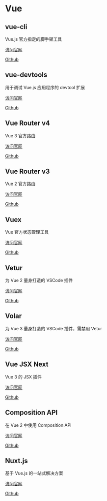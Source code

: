 # Vue

## vue-cli

Vue.js 官方指定的脚手架工具

[访问官网](https://cli.vuejs.org/)

[Github](https://github.com/vuejs/vue-cli)

## vue-devtools

用于调试 Vue.js 应用程序的 devtool 扩展

[访问官网](https://devtools.vuejs.org/)

[Github](https://github.com/vuejs/devtools)

## Vue Router v4

Vue 3 官方路由

[访问官网](https://router.vuejs.org/)

[Github](https://github.com/vuejs/vue-router-next)

## Vue Router v3

Vue 2 官方路由

[访问官网](https://router.vuejs.org/)

[Github](https://github.com/vuejs/vue-router)

## Vuex

Vue 官方状态管理工具

[访问官网](https://vuex.vuejs.org/)

[Github](https://github.com/vuejs/vuex)

## Vetur

为 Vue 2 量身打造的 VSCode 插件

[访问官网](https://vuejs.github.io/vetur/)

[Github](https://github.com/vuejs/vetur)

## Volar

为 Vue 3 量身打造的 VSCode 插件，需禁用 Vetur

[访问官网](https://marketplace.visualstudio.com/items?itemName=vue.volar)

[Github](https://github.com/johnsoncodehk/volar)

## Vue JSX Next

Vue 3 的 JSX 插件

[访问官网](https://vue-jsx-explorer.netlify.app/#import%20%7B%20defineComponent%20%7D%20from%20'vue'%0A%0Aconst%20App%20%3D%20defineComponent((props)%20%3D%3E%20%3Cdiv%3EHello%20World%3C%2Fdiv%3E))

[Github](https://github.com/vuejs/babel-plugin-jsx)

## Composition API

在 Vue 2 中使用 Composition API

[访问官网](https://composition-api.vuejs.org/)

[Github](https://github.com/vuejs/composition-api)

## Nuxt.js

基于 Vue.js 的一站式解决方案

[访问官网](https://nuxt.com/)

[Github](https://github.com/nuxt/nuxt.js)
